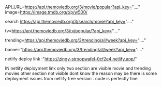 
API_URL=https://api.themoviedb.org/3/movie/popular?api_key="...."
image=https://image.tmdb.org/t/p/w500/


search https://api.themoviedb.org/3/search/movie?api_key="...."

tv=https://api.themoviedb.org/3/tv/popular/?api_key="...."

trending=https://api.themoviedb.org/3/trending/all/week?api_key="...."


banner:"https://api.themoviedb.org/3/trending/all/week?api_key="...."

netlify deploy link :"https://zingy-stroopwafel-0cf2e4.netlify.app/"

IN netlify deployment link only two section are visible movie and trending movies other section not visible dont know the reason may be there is some deployment issues from netlify free version . code is perfectly fine 
